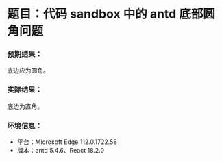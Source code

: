 # 题目：代码 sandbox 中的 antd 底部圆角问题

### 预期结果：

底边应为圆角。

### 实际结果：

底边为直角。

### 环境信息：

- 平台：Microsoft Edge 112.0.1722.58
- 版本：antd 5.4.6、React 18.2.0

